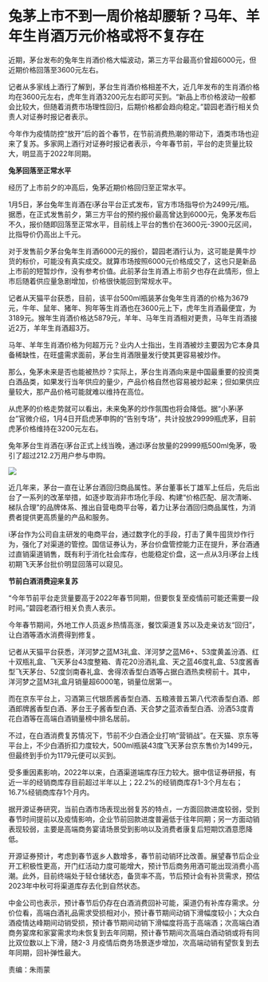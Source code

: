 # 兔茅上市不到一周价格却腰斩？马年、羊年生肖酒万元价格或将不复存在

近期，茅台发布的兔年生肖酒价格大幅波动，第三方平台最高价曾超6000元，但近期价格回落至3600元左右。

记者从多家线上酒行了解到，茅台生肖酒价格相差不大，近几年发布的生肖酒价格均在3600元左右，虎年生肖酒3200元左右即可买到。“新品上市价格波动一般都会比较大，但随着消费市场理性回归，后期价格都会趋向稳定。”碧园老酒行相关负责人对证券时报记者表示。

今年作为疫情防控“放开”后的首个春节，在节前消费热潮的带动下，酒类市场也迎来了复苏。多家网上酒行对证券时报记者表示，今年春节前，平台的走货量比较大，明显高于2022年同期。

**兔茅回落至正常水平**

经历了上市前夕的冲高后，兔茅近期价格回归至正常水平。

1月5日，茅台兔年生肖酒在i茅台平台正式发布，官方市场指导价为2499元/瓶。据悉，在正式发售前夕，第三方平台的预约报价最高曾达到6000元，兔茅发布后不久，报价随即回落至正常水平，目前线上平台的售价在3600元-3900元区间，比指导价仍高出上千元。

对于发售前夕茅台兔年生肖酒6000元的报价，碧园老酒行认为，这可能是黄牛炒货的标价，可能没有真实成交。就算市场按照6000元价格成交了，这也只是新品上市前的短暂炒作，没有参考价值。此前茅台生肖酒上市前夕也存在此情形，但上市后随着供应量急剧增加，价格很快能回到常规水平。

记者从天猫平台获悉，目前，该平台500ml瓶装茅台兔年生肖酒的价格为3679元，牛年、鼠年、猪年、狗年等生肖酒也在3600元上下，虎年生肖酒最便宜，为3189元。猴年生肖酒价格达5879元，羊年、马年生肖酒相对更贵，马年生肖酒接近2万，羊年生肖酒超3万。

马年、羊年生肖酒价格为何超万元？业内人士指出，生肖酒被炒主要因为它本身具备稀缺性，在旺盛需求面前，茅台生肖酒限量发行使其更容易被炒作。

那么，兔茅未来是否也能被热炒？实际上，茅台生肖酒向来是中国最重要的投资类白酒品类，如果发行当年供应的量少，产品价格自然也容易被炒起来；但如果供应量较大，那产品价格可能就难以维持在高位。

从虎茅的价格走势就可以看出，未来兔茅的炒作氛围也将会降低。据“小茅i茅台”官微介绍，1月4日开启虎茅申购的“告别专场”，共计投放29999瓶虎茅，目前虎茅价格维持在3200元左右。

兔年茅台生肖酒在i茅台正式上线当晚，通过i茅台放量的29999瓶500ml兔茅，吸引了超过212.2万用户参与申购。

![](https://inews.gtimg.com/news_bt/OdIfPhvFjxyWKaCKZw7Go132EZ6vFSU4snO2YirmhpqCUAA/1000)

近几年来，茅台一直在让茅台酒回归商品属性。茅台董事长丁雄军上任后，先后出台了一系列的改革举措，如逐步取消非市场化手段、构建“价格匹配、层次清晰、梯队合理”的品牌体系、推出自营电商平台等，着力让茅台酒回归商品属性，为消费者提供更高质量的产品和服务。

i茅台作为公司自主研发的电商平台，通过数字化的手段，打击了黄牛囤货炒作行为，强化了对渠道的管控。国信证券认为，茅台价盘管控能力正在提升，茅台酒通过直销渠道销售，既有利于消化社会库存，也能稳定价盘，这一点从3月i茅台上线初期飞天茅台批价明显回落可以窥见。

**节前白酒消费迎来复苏**

“今年节前平台走货量要高于2022年春节同期，但要恢复至疫情前可能还需要一段时间。”碧园老酒行相关负责人表示。

今年春节期间，外地工作人员返乡热情高涨，餐饮渠道复苏以及走亲访友“回归”，让白酒等酒水消费得到修复。

记者从天猫平台获悉，洋河梦之蓝M3礼盒、洋河梦之蓝M6+、53度黄盖汾酒、红十双瓶礼盒、飞天茅台43度整箱、青花20汾酒礼盒、天之蓝46度礼盒、53度酱香型飞天茅台、52度剑南春礼盒、舍得浓香型白酒等占据白酒热卖榜前十。其中，洋河梦之蓝M3礼盒月销量超6000笔，销量位居第一。

而在京东平台上，习酒第三代银质酱香型白酒、五粮液普五第八代浓香型白酒、郎酒郎牌酱香型白酒、茅台王子酱香型白酒、天合梦之蓝浓香型白酒、汾酒53度青花白酒等在高端白酒销量榜中排名居前。

不过，在白酒消费复苏情况下，节前不少白酒企业打响“营销战”。在天猫、京东等平台上，不少白酒折扣力度较大，500ml瓶装43度飞天茅台京东售价为1499元，但最终到手价为1179元便可以买到。

受多重因素影响，2022年以来，白酒渠道端库存压力较大。据中信证券研报，有近一半的经销商库存目前超过半年以上；22.2%的经销商库存1-3个月左右；16.7%经销商库存1个月内。

据开源证券研究，当前白酒市场表现出弱复苏的特点，一方面回款进度较弱，受到春节时间提前以及疫情影响，企业节前回款进度普遍低于往年同期；另一方面动销表现较弱，主要是高端商务宴请场景受到影响以及消费者康复后短期饮酒意愿降低。

开源证券预计，考虑到春节返乡人数增多，春节前动销环比改善。展望春节后企业开工积极性更高，开门红活动力度可能增大，预计节后商务用酒可能出现消费小高潮。此外，目前终端处于轻仓储状态，备货率不高，节后预计会有补货需求，预估2023年中秋可将渠道库存去化到自然状态。

中金公司也表示，预计春节后仍存在白酒消费回补可能，渠道仍有补库存需求。分价位看，高端白酒礼品需求受损相对小，预计春节期间动销下滑幅度较小；大众白酒疫情达峰期间动销受损，预计春节期间动销下滑幅度将高于高端酒；次高端白酒商务宴席和家宴需求均未恢复到去年同期，预计春节期间次高端白酒动销或将有同比双位数以上下滑，随2-3
月疫情后商务场景逐步增加，次高端动销有望恢复到去年同期，回补弹性最大。

责编：朱雨蒙

